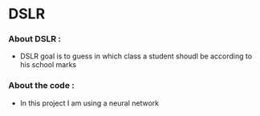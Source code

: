 # DSLR

### About DSLR :

* DSLR goal is to guess in which class a student shoudl be according to his school marks

### About the code :

* In this project I am using a neural network
